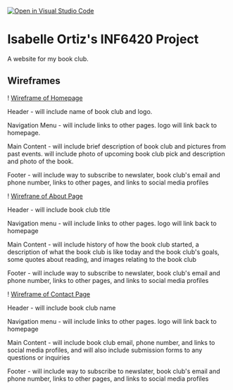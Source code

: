 [![Open in Visual Studio Code](https://classroom.github.com/assets/open-in-vscode-2e0aaae1b6195c2367325f4f02e2d04e9abb55f0b24a779b69b11b9e10269abc.svg)](https://classroom.github.com/online_ide?assignment_repo_id=17679813&assignment_repo_type=AssignmentRepo)
# Isabelle Ortiz's INF6420 Project

A website for my book club.

## Wireframes


! [Wireframe of Homepage](wireframes/Homepage_wireframe.jpg)

Header - will include name of book club and logo.

Navigation Menu - will include links to other pages. logo will link back to homepage.

Main Content - will include brief description of book club and pictures from past events. will include photo of upcoming book club pick and description and photo of the book.

Footer - will include way to subscribe to newslater, book club's email and phone number, links to other pages, and links to social media profiles


! [Wirefrane of About Page](wireframes/about_wireframe.jpg)

Header - will include book club title

Navigation menu - will include links to other pages. logo will link back to homepage

Main Content - will include history of how the book club started, a description of what the book club is like today and the book club's goals, some quotes about reading, and images relating to the book club

Footer - will include way to subscribe to newslater, book club's email and phone number, links to other pages, and links to social media profiles


! [Wireframe of Contact Page](wireframes/Contact_wireframe.jpg)

Header - will include book club name 

Navigation menu - will include links to other pages. logo will link back to homepage

Main Content - will include book club email, phone number, and links to social media profiles, and will also include submission forms to any questions or inquiries

Footer - will include way to subscribe to newslater, book club's email and phone number, links to other pages, and links to social media profiles